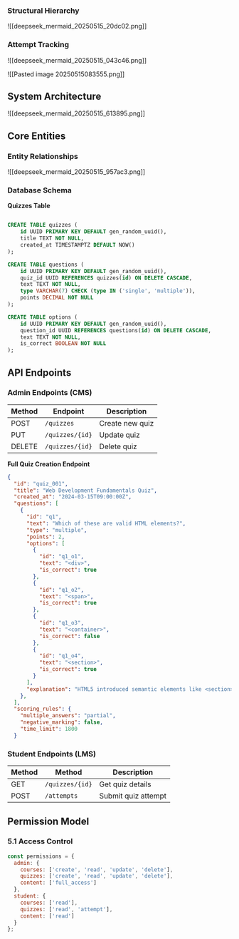 ### Structural Hierarchy
![[deepseek_mermaid_20250515_20dc02.png]]


### Attempt Tracking
![[deepseek_mermaid_20250515_043c46.png]]


![[Pasted image 20250515083555.png]]



## System Architecture

![[deepseek_mermaid_20250515_613895.png]]



## Core Entities

### Entity Relationships
![[deepseek_mermaid_20250515_957ac3.png]]


### Database Schema

**Quizzes Table**
```sql

CREATE TABLE quizzes (  
    id UUID PRIMARY KEY DEFAULT gen_random_uuid(),  
    title TEXT NOT NULL,  
    created_at TIMESTAMPTZ DEFAULT NOW()  
);  

CREATE TABLE questions (  
    id UUID PRIMARY KEY DEFAULT gen_random_uuid(),  
    quiz_id UUID REFERENCES quizzes(id) ON DELETE CASCADE,  
    text TEXT NOT NULL,  
    type VARCHAR(7) CHECK (type IN ('single', 'multiple')),  
    points DECIMAL NOT NULL  
);  

CREATE TABLE options (  
    id UUID PRIMARY KEY DEFAULT gen_random_uuid(),  
    question_id UUID REFERENCES questions(id) ON DELETE CASCADE,  
    text TEXT NOT NULL,  
    is_correct BOOLEAN NOT NULL  
);  
```



## API Endpoints

### Admin Endpoints (CMS)

| Method | Endpoint        | Description     |
| ------ | --------------- | --------------- |
| POST   | `/quizzes`      | Create new quiz |
| PUT    | `/quizzes/{id}` | Update quiz     |
| DELETE | `/quizzes/{id}` | Delete quiz     |

**Full Quiz Creation Endpoint**
```json
{
  "id": "quiz_001",
  "title": "Web Development Fundamentals Quiz",
  "created_at": "2024-03-15T09:00:00Z",
  "questions": [
    {
      "id": "q1",
      "text": "Which of these are valid HTML elements?",
      "type": "multiple",
      "points": 2,
      "options": [
        {
          "id": "q1_o1",
          "text": "<div>",
          "is_correct": true
        },
        {
          "id": "q1_o2",
          "text": "<span>",
          "is_correct": true
        },
        {
          "id": "q1_o3",
          "text": "<container>",
          "is_correct": false
        },
        {
          "id": "q1_o4",
          "text": "<section>",
          "is_correct": true
        }
      ],
      "explanation": "HTML5 introduced semantic elements like <section>"
    },
  ],
  "scoring_rules": {
    "multiple_answers": "partial",
    "negative_marking": false,
    "time_limit": 1800
  }
```

###  Student Endpoints (LMS)

| Method | Method          | Description         |
| ------ | --------------- | ------------------- |
| GET    | `/quizzes/{id}` | Get quiz details    |
| POST   | `/attempts`     | Submit quiz attempt |



## Permission Model
### 5.1 Access Control
```javascript
const permissions = {
  admin: {
    courses: ['create', 'read', 'update', 'delete'],
    quizzes: ['create', 'read', 'update', 'delete'],
    content: ['full_access']
  },
  student: {
    courses: ['read'],
    quizzes: ['read', 'attempt'],
    content: ['read']
  }
};
```
